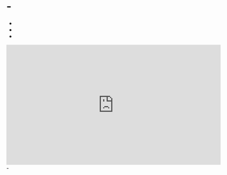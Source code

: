 # -

-
-
-
<iframe width="560" height="315" src="https://frontend.vh.yandex.ru/player/veNoFL_6mznM?from=partner&mute=1&autoplay=1&branding=0" allow="autoplay; fullscreen; accelerometer; gyroscope; picture-in-picture; encrypted-media" frameborder="0" scrolling="no" allowfullscreen></iframe>
-
